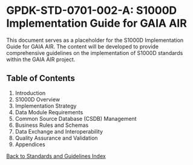 # GPDK-STD-0701-002-A: S1000D Implementation Guide for GAIA AIR

This document serves as a placeholder for the S1000D Implementation Guide for GAIA AIR. The content will be developed to provide comprehensive guidelines on the implementation of S1000D standards within the GAIA AIR project.

## Table of Contents

1. Introduction
2. S1000D Overview
3. Implementation Strategy
4. Data Module Requirements
5. Common Source Database (CSDB) Management
6. Business Rules and Schemas
7. Data Exchange and Interoperability
8. Quality Assurance and Validation
9. Appendices

[Back to Standards and Guidelines Index](./index.md)
